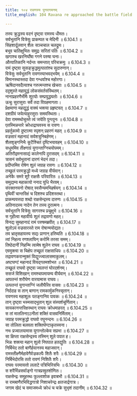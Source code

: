 ```yaml
---
title: १०४ रावणस्य पुनरागमनम्
title_english: 104 Ravana re approached the battle field

---
```

<div class="audioEmbed"  caption="श्रीराम-हरिसीताराममूर्ति-घनपाठिभ्यां वचनम्" src="https://archive.org/download/Ramayana-recitation-Sriram-harisItArAmamUrti-Ghanapaati-v2/Kanda_6/Kanda_6_YK-104-Ravana_re-approached_the_battle-field_0.mp3"></div>

तस्य क्रुद्धस्य वदनं दृष्ट्वा रामस्य धीमतः।  
सर्वभूतानि वित्रेसुः प्राकम्पत च मेदिनी ॥ 6.104.1 ॥   
सिंहशार्दूलवान् शैलः सञ्चचाल चलद्रुमः।  
बभूव चातिक्षुभितः समुद्रः सरितां पतिः ॥ 6.104.2 ॥   
खगाश्च खरनिर्घोषा गगने परुषा घनाः।  
औत्पातिकानि नर्दन्तः समन्तात् परिचक्रमुः ॥ 6.104.3 ॥   
रामं दृष्ट्वा सुसङ्क्रुद्धमुत्पातांश्च सुदारुणान्।  
वित्रेसुः सर्वभूतानि रावणस्याभवद्भयेम् ॥ 6.104.4 ॥   
विमानस्थास्तदा देवा गन्धर्वाश्च महोरगाः।  
ऋषिदानवदैत्याश्च गरुत्मन्तश्च खेचराः ॥ 6.104.5 ॥   
ददृशुस्ते महायुद्धं लोकसंवर्तसंस्थितम्।  
नानाप्रहरणैर्भीमैः शूरयोः सम्प्रयुद्ध्यतोः ॥ 6.104.6 ॥   
ऊचुः सुरासुराः सर्वे तदा विग्रहमागताः।  
प्रेक्षमाणा महद्युद्धं वाक्यं भक्त्या प्रहृष्टवत् ॥ 6.104.7 ॥   
दशग्रीवं जयेत्याहुरसुराः समवस्थिताः।  
देवा राममथोचुस्ते त्वं जयेति पुनःपुनः ॥ 6.104.8 ॥   
एतस्मिन्नन्तरे क्रोधाद्राघवस्य स रावणः।  
प्रहर्तुकामो दुष्टात्मा स्पृशन् प्रहरणं महत् ॥ 6.104.9 ॥   
वज्रसारं महानादं सर्वशत्रुनिबर्हणम्।  
शैलशृङ्गनिभैः कूटैश्चितं दृष्टिभयावहम् ॥ 6.104.10 ॥   
सधूममिव तीक्ष्णाग्रं युगान्ताग्निचयोपमम्।  
अतिरौद्रमनासाद्यं कालेनापि दुरासदम् ॥ 6.104.11 ॥   
त्रासनं सर्वभूतानां दारणं भेदनं तदा।  
प्रदीप्तमिव रोषेण शूलं जग्राह रावणः ॥ 6.104.12 ॥   
तच्छूलं परमक्रुद्धो मध्ये जग्राह वीर्यवान्।  
अनेकैः समरे शूरै राक्षसैः परिवारितः ॥ 6.104.13 ॥   
समुद्यम्य महाकायो ननाद युधि भैरवम्।  
संरक्तनयनो रोषात् स्वसैन्यमभिहर्षयन् ॥ 6.104.14 ॥   
पृथिवीं चान्तरिक्षं च दिशश्च प्रदिशस्तथा।  
प्राकम्पयत्तदा शब्दो राक्षसेन्द्रस्य दारुणः ॥ 6.104.15 ॥   
अतिनादस्य नादेन तेन तस्य दुरात्मनः।  
सर्वभूतानि वित्रेसुः सागरश्च प्रचुक्षुभे ॥ 6.104.16 ॥   
स गृहीत्वा महावीर्यः शूलं तद्रावणो महत्।  
विनद्य सुमहानादं रामं परुषमब्रवीत् ॥ 6.104.17 ॥   
शूलोऽयं वज्रसारस्ते राम रोषान्मयोद्यतः।  
तव भ्रातृसहायस्य सद्यः प्राणान् हरिष्यति ॥ 6.104.18 ॥   
त्वां निहत्य रणश्लाघिन् करोमि तरसा समम्।  
तिष्ठेदानीं निहन्मि त्वामेष शूलेन राघव ॥ 6.104.19 ॥   
एवमुक्त्वा स चिक्षेप तच्छूलं राक्षसाधिपः ॥ 6.104.20 ॥   
तद्रावणकरान्मुक्तं विद्युज्ज्वालासमाकुलम्।  
अष्टघण्टं महानादं वियद्गतमशोभत ॥ 6.104.21 ॥   
तच्छूलं राघवो दृष्ट्वा ज्वलन्तं घोरदर्शनम्।  
ससर्ज विशिखान् रामश्चापमायम्य वीर्यवान् ॥ 6.104.22 ॥   
आपतन्तं शरौघेण वारयामास राघवः।  
उत्पतन्तं युगान्ताग्निं जलौघैरिव वासवः ॥ 6.104.23 ॥   
निर्ददाह स तान् बाणान् रामकार्मुकनिस्सृतान्।  
रावणस्य महाशूलः पतङ्गानिव पावकः ॥ 6.104.24 ॥   
तान् दृष्ट्वा भस्मसाद्भूतान् शूल संस्पर्शचूर्णितान्।  
सायकानन्तरिक्षस्थान् राघवः क्रोधमाहरत् ॥ 6.104.25 ॥   
स तां मातलिनाऽऽनीतां शक्तिं वासवनिर्मिताम्।  
जग्राह परमक्रुद्धो राघवो रघुनन्दनः ॥ 6.104.26 ॥   
सा तोलिता बलवता शक्तिर्घण्टाकृतस्वना।  
नभः प्रज्वालयामास युगान्तोल्केव सप्रभा ॥ 6.104.27 ॥   
सा क्षिप्ता राक्षसेन्द्रस्य तस्मिन् शूले पपात ह।  
भिन्नः शक्त्या महान् शूलो निपपात हतद्युतिः ॥ 6.104.28 ॥   
निर्बिभेद ततो बाणैर्हयानस्य महाजवान्।  
रामस्तीक्ष्णैर्महावेगैर्वज्रकल्पैः शितैः शरैः ॥ 6.104.29 ॥   
निर्बिभेदोरसि ततो रावणं निशितैः शरैः।  
राघवः परमायत्तो ललाटे पत्रिभिस्त्रिभिः ॥ 6.104.30 ॥   
स शरैर्भिन्नसर्वाङ्गो गात्रप्रस्रुतशोणितः।  
राक्षसेन्द्रः समूहस्थः फुल्लाशोक इवाबभौ ॥ 6.104.31 ॥   
स रामबाणैरभिविद्धगात्रो निशाचरेन्द्रः क्षतजार्द्रगात्रः।  
जगाम खेदं च समाजमध्ये क्रोधं च चक्रे सुभृशं तदानीम् ॥ 6.104.32 ॥   